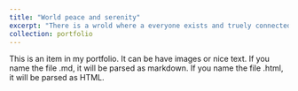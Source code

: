```yaml
---
title: "World peace and serenity"
excerpt: "There is a wrold where a everyone exists and truely connected. <br/><img src='serenity.JPG'>"
collection: portfolio
---
```


This is an item in my portfolio. It can be have images or nice text. If you name the file .md, it will be parsed as markdown. If you name the file .html, it will be parsed as HTML. 
